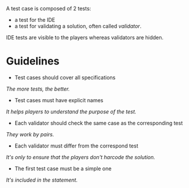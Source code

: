 A test case is composed of 2 tests:

- a test for the IDE
- a test for validating a solution, often called _validator_.

IDE tests are visible to the players whereas validators are hidden.

# Guidelines <a name="guidelines"/>

- Test cases should cover all specifications

_The more tests, the better._

- Test cases must have explicit names

_It helps players to understand the purpose of the test._

- Each validator should check the same case as the corresponding test

_They work by pairs._

- Each validator must differ from the correspond test

_It's only to ensure that the players don't harcode the solution._

- The first test case must be a simple one

_It's included in the statement._

